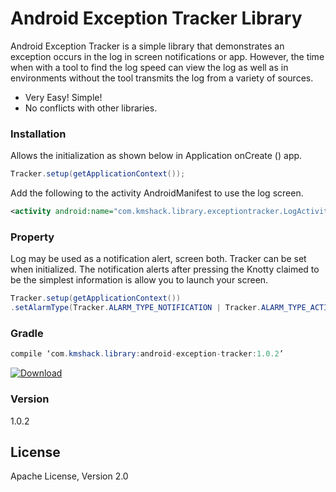 # Android Exception Tracker Library

Android Exception Tracker is a simple library that demonstrates an exception occurs in the log in screen notifications or app. However, the time when with a tool to find the log speed can view the log as well as in environments without the tool transmits the log from a variety of sources.

  - Very Easy! Simple!
  - No conflicts with other libraries.
  
### Installation

Allows the initialization as shown below in Application onCreate () app.

```java
Tracker.setup(getApplicationContext());
```


Add the following to the activity AndroidManifest to use the log screen.

```xml
<activity android:name="com.kmshack.library.exceptiontracker.LogActivity"/>
```

### Property

Log may be used as a notification alert, screen both. Tracker can be set when initialized. The notification alerts after pressing the Knotty claimed to be the simplest information is allow you to launch your screen.

```java
Tracker.setup(getApplicationContext())
.setAlarmType(Tracker.ALARM_TYPE_NOTIFICATION | Tracker.ALARM_TYPE_ACTIVITY);
```

### Gradle

```java
compile ‘com.kmshack.library:android-exception-tracker:1.0.2’  
```

[ ![Download](https://api.bintray.com/packages/kmshack/maven/android-topscroll-helper/images/download.svg) ](https://bintray.com/kmshack/maven/android-topscroll-helper/_latestVersion)


### Version
1.0.2


License
----
Apache License, Version 2.0

